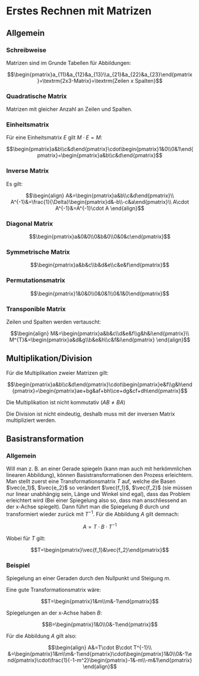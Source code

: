 # Erstes Rechnen mit Matrizen

## Allgemein

### Schreibweise

Matrizen sind im Grunde Tabellen für Abbildungen:

$$\begin{pmatrix}a_{11}&a_{12}&a_{13}\\a_{21}&a_{22}&a_{23}\end{pmatrix}=\textrm{2x3-Matrix}=\textrm{Zeilen x Spalten}$$

### Quadratische Matrix

Matrizen mit gleicher Anzahl an Zeilen und Spalten.

### Einheitsmatrix

Für eine Einheitsmatrix $E$ gilt $M\cdot E=M$:

$$\begin{pmatrix}a&b\\c&d\end{pmatrix}\cdot\begin{pmatrix}1&0\\0&1\end{pmatrix}=\begin{pmatrix}a&b\\c&d\end{pmatrix}$$

### Inverse Matrix

Es gilt:

$$\begin{align}
	A&=\begin{pmatrix}a&b\\c&d\end{pmatrix}\\
	A^{-1}&=\frac{1}{\Delta}\begin{pmatrix}d&-b\\-c&a\end{pmatrix}\\
	A\cdot A^{-1}&=A^{-1}\cdot A
\end{align}$$

### Diagonal Matrix

$$\begin{pmatrix}a&0&0\\0&b&0\\0&0&c\end{pmatrix}$$

### Symmetrische Matrix

$$\begin{pmatrix}a&b&c\\b&d&e\\c&e&f\end{pmatrix}$$

### Permutationsmatrix

$$\begin{pmatrix}1&0&0\\0&0&1\\0&1&0\end{pmatrix}$$

### Transponible Matrix

Zeilen und Spalten werden vertauscht:

$$\begin{align}
	M&=\begin{pmatrix}a&b&c\\d&e&f\\g&h&i\end{pmatrix}\\
	M^{T}&=\begin{pmatrix}a&d&g\\b&e&h\\c&f&i\end{pmatrix}
\end{align}$$

## Multiplikation/Division

Für die Multiplikation zweier Matrizen gilt:

$$\begin{pmatrix}a&b\\c&d\end{pmatrix}\cdot\begin{pmatrix}e&f\\g&h\end{pmatrix}=\begin{pmatrix}ae+bg&af+bh\\ce+dg&cf+dh\end{pmatrix}$$

Die Multiplikation ist nicht kommutativ ($AB\not=BA$)

Die Division ist nicht eindeutig, deshalb muss mit der inversen Matrix multipliziert werden.

## Basistransformation

### Allgemein

Will man z. B. an einer Gerade spiegeln (kann man auch mit herkömmlichen linearen Abbildung), können Basistransformationen den Prozess erleichtern. Man stellt zuerst eine Transformationsmatrix $T$ auf, welche die Basen $\vec{e_1}$, $\vec{e_2}$ so verändert $\vec{f_1}$, $\vec{f_2}$ (sie müssen nur linear unabhängig sein, Länge und Winkel sind egal), dass das Problem erleichtert wird (Bei einer Spiegelung also so, dass man anschliessend an der x-Achse spiegelt). Dann führt man die Spiegelung $B$ durch und transformiert wieder zurück mit $T^{-1}$. Für die Abbildung $A$ gilt demnach:

$$A=T\cdot B\cdot T^{-1}$$

Wobei für $T$ gilt:

$$T=\begin{pmatrix}\vec{f_1}&\vec{f_2}\end{pmatrix}$$

### Beispiel

Spiegelung an einer Geraden durch den Nullpunkt und Steigung $m$.

Eine gute Transformationsmatrix wäre:

$$T=\begin{pmatrix}1&m\\m&-1\end{pmatrix}$$

Spiegelungen an der x-Achse haben $B$:

$$B=\begin{pmatrix}1&0\\0&-1\end{pmatrix}$$

Für die Abbildung $A$ gilt also:

$$\begin{align}
	A&=T\cdot B\cdot T^{-1}\\
	&=\begin{pmatrix}1&m\\m&-1\end{pmatrix}\cdot\begin{pmatrix}1&0\\0&-1\end{pmatrix}\cdot\frac{1}{-1-m^2}\begin{pmatrix}-1&-m\\-m&1\end{pmatrix}
\end{align}$$

